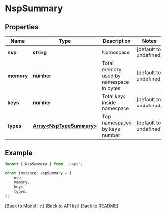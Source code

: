 # NspSummary


## Properties

Name | Type | Description | Notes
------------ | ------------- | ------------- | -------------
**nsp** | **string** | Namespace | [default to undefined]
**memory** | **number** | Total memory used by namespace in bytes | [default to undefined]
**keys** | **number** | Total keys inside namespace | [default to undefined]
**types** | [**Array&lt;NspTypeSummary&gt;**](NspTypeSummary.md) | Top namespaces by keys number | [default to undefined]

## Example

```typescript
import { NspSummary } from './api';

const instance: NspSummary = {
    nsp,
    memory,
    keys,
    types,
};
```

[[Back to Model list]](../README.md#documentation-for-models) [[Back to API list]](../README.md#documentation-for-api-endpoints) [[Back to README]](../README.md)
